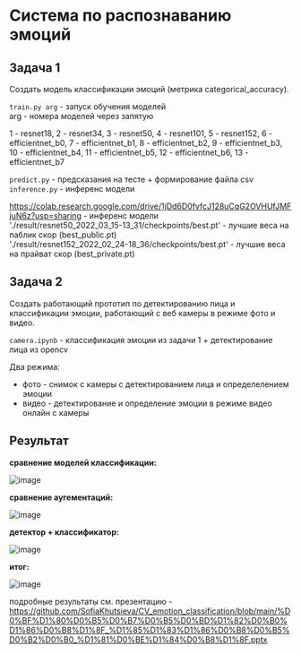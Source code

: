 # Система по распознаванию эмоций
## **Задача 1** 
Создать модель классификации эмоций  (метрика categorical_accuracy).

```train.py arg``` - запуск обучения моделей  
arg - номера моделей через запятую

1 - resnet18,
2 - resnet34,
3 - resnet50,
4 - resnet101,
5 - resnet152,
6 - efficientnet_b0,
7 - efficientnet_b1,
8 - efficientnet_b2,
9 - efficientnet_b3,
10 - efficientnet_b4,
11 - efficientnet_b5,
12 - efficientnet_b6,
13 - efficientnet_b7


```predict.py``` - предсказания на тесте + формирование файла csv  
```inference.py``` - инференс модели  

https://colab.research.google.com/drive/1jDd6D0fvfcJ128uCqG2OVHUfJMFjuN6z?usp=sharing - инференс модели  
'./result/resnet50_2022_03_15-13_31/checkpoints/best.pt' - лучшие веса на паблик скор (best_public.pt)  
'./result/resnet152_2022_02_24-18_36/checkpoints/best.pt'  - лучшие веса на прайват скор (best_private.pt)

## **Задача 2**
Cоздать работающий прототип по детектированию лица и классификации эмоции, работающий с веб камеры в режиме фото и видео.

```camera.ipynb``` - классификация эмоции из задачи 1 + детектирование лица из opencv

Два режима: 
- фото - снимок с камеры с детектированием лица и определелением эмоции
- видео - детектирование и определение эмоции в режиме видео онлайн с камеры

## **Результат**

**сравнение моделей классификации:**

![image](https://github.com/SofiaKhutsieva/CV_emotion_classification/assets/73535658/e0e7c421-e048-472d-b300-cb747d9ebc90)

**сравнение аугементаций:**

![image](https://github.com/SofiaKhutsieva/CV_emotion_classification/assets/73535658/90808a1e-f1a5-4e91-9227-2faea5462444)

**детектор + классификатор:**

![image](https://github.com/SofiaKhutsieva/CV_emotion_classification/assets/73535658/4bc16893-7cb4-4029-b645-5ca2539daeb7)

**итог:**

![image](https://github.com/SofiaKhutsieva/CV_emotion_classification/assets/73535658/45ce6325-5abd-42d3-8516-5cf6f3529fbd)

подробные результаты см. презентацию - https://github.com/SofiaKhutsieva/CV_emotion_classification/blob/main/%D0%BF%D1%80%D0%B5%D0%B7%D0%B5%D0%BD%D1%82%D0%B0%D1%86%D0%B8%D1%8F_%D1%85%D1%83%D1%86%D0%B8%D0%B5%D0%B2%D0%B0_%D1%81%D0%BE%D1%84%D0%B8%D1%8F.pptx

